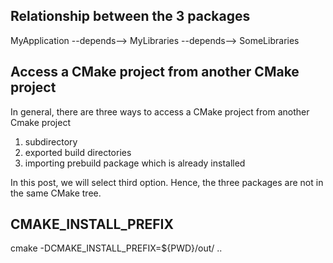 
## Relationship between the 3 packages
MyApplication --depends--> MyLibraries --depends--> SomeLibraries

## Access a CMake project from another CMake project
In general, there are three ways to access a CMake project from another Cmake project
1) subdirectory
2) exported build directories
3) importing prebuild package which is already installed

In this post, we will select third option.
Hence, the three packages are not in the same CMake tree.

## CMAKE_INSTALL_PREFIX
cmake -DCMAKE_INSTALL_PREFIX=${PWD}/out/ ..
